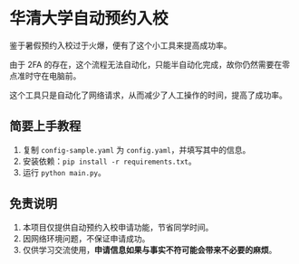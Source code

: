 # 华清大学自动预约入校

鉴于暑假预约入校过于火爆，便有了这个小工具来提高成功率。

由于 2FA 的存在，这个流程无法自动化，只能半自动化完成，故你仍然需要在零点准时守在电脑前。

这个工具只是自动化了网络请求，从而减少了人工操作的时间，提高了成功率。

## 简要上手教程

1. 复制 `config-sample.yaml` 为 `config.yaml`，并填写其中的信息。
2. 安装依赖：`pip install -r requirements.txt`。
3. 运行 `python main.py`。

## 免责说明

1. 本项目仅提供自动预约入校申请功能，节省同学时间。
2. 因网络环境问题，不保证申请成功。
3. 仅供学习交流使用，**申请信息如果与事实不符可能会带来不必要的麻烦**。
